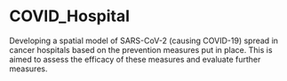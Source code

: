 # COVID_Hospital

Developing a spatial model of SARS-CoV-2 (causing COVID-19) spread in cancer hospitals based on the prevention measures put in place. This is aimed to assess the efficacy of these measures and evaluate further measures.
